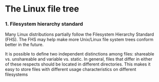 The Linux file tree
======================

### 1. **Filesystem hierarchy standard**

Many Linux distributions partially follow the Filesystem Hierarchy Standard (FHS). The FHS may help make more Unix/Linux file system trees conform better in the future. 
  
It is possible to define two independent distinctions among files: shareable vs. unshareable and variable vs. static. In general, files that differ in either of these respects should be located in different directories. This makes it easy to store files with different usage characteristics on different filesystems

